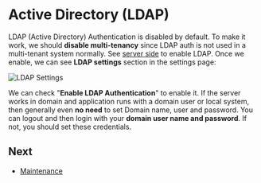 # Active Directory (LDAP)

LDAP (Active Directory) Authentication is disabled by default. To make it work, we should **disable multi-tenancy** since LDAP auth is not used in a multi-tenant system normally. See [server side](Development-Guide-Core.md) to enable LDAP. Once we enable, we can see **LDAP settings** section in the settings page:

<img src="D:/Github/documents/docs/en/images/tenant-settings-ldap-1.png" alt="LDAP Settings" class="img-thumbnail" />

We can check "**Enable LDAP Authentication**" to enable it. If the server works in domain and application runs with a domain user or local system, then generally even **no need** to set Domain name, user and password. You can logout and then login with your **domain user name and password**. If not, you should set these credentials.

## Next

- [Maintenance](Getting-Started-Angular-Maintenance)